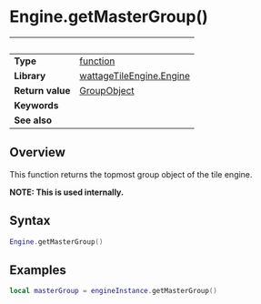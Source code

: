 # Engine.getMasterGroup()

|                      | &nbsp;
| -------------------- | ---------------------------------------------------------------
| __Type__             | [function](http://docs.coronalabs.com/api/type/Function.html)
| __Library__          | [wattageTileEngine.Engine](type_engine.markdown)
| __Return value__     | [GroupObject](https://docs.coronalabs.com/api/type/GroupObject/index.html)
| __Keywords__         |
| __See also__         |


## Overview

This function returns the topmost group object of the tile engine.

**NOTE: This is used internally.**


## Syntax

``````lua
Engine.getMasterGroup()
``````

## Examples

``````lua
local masterGroup = engineInstance.getMasterGroup()
``````
